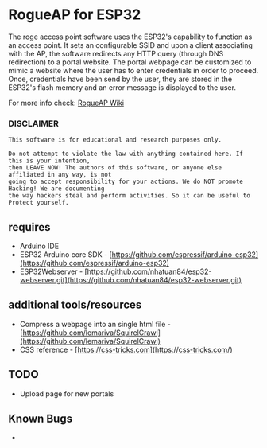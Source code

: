 # RogueAP for ESP32
The roge access point software uses the ESP32's capability to function as an access point. It sets an configurable SSID and upon a client associating with the AP, the software redirects any HTTP query (through DNS redirection) to a portal website. The portal webpage can be customized to mimic a website where the user has to enter credentials in order to proceed. Once, credentials have been send by the user, they are stored in the ESP32's flash memory and an error message is displayed to the user.

For more info check: [RogueAP Wiki](../../wiki)

### DISCLAIMER
```
This software is for educational and research purposes only.

Do not attempt to violate the law with anything contained here. If this is your intention,
then LEAVE NOW! The authors of this software, or anyone else affiliated in any way, is not
going to accept responsibility for your actions. We do NOT promote Hacking! We are documenting
the way hackers steal and perform activities. So it can be useful to Protect yourself.
```

## requires
* Arduino IDE
* ESP32 Arduino core SDK - [https://github.com/espressif/arduino-esp32](https://github.com/espressif/arduino-esp32)
* ESP32Webserver - [https://github.com/nhatuan84/esp32-webserver.git](https://github.com/nhatuan84/esp32-webserver.git)


## additional tools/resources
* Compress a webpage into an single html file - [https://github.com/lemariva/SquirelCrawl](https://github.com/lemariva/SquirelCrawl)
* CSS reference - [https://css-tricks.com](https://css-tricks.com/)

## TODO
- Upload page for new portals

## Known Bugs
-
